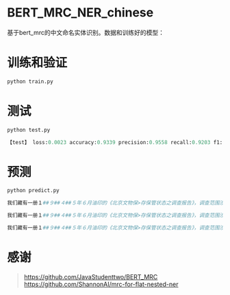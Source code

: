 # BERT_MRC_NER_chinese
基于bert_mrc的中文命名实体识别。数据和训练好的模型：
	
# 训练和验证
```python
python train.py
```

# 测试
```python
python test.py

【test】 loss:0.0023 accuracy:0.9339 precision:0.9558 recall:0.9203 f1:0.9377
```

# 预测
```python
python predict.py

我们藏有一册１##９##４##５年６月油印的《北京文物保>存保管状态之调查报告》，调查范围涉及故宫、历博、古研所、北大清华图书馆、北图、日伪资料库等二十几家，言及文物二十>万件以上，洋洋三万余言，是珍贵的北京史料。 []

我们藏有一册１##９##４##５年６月油印的《北京文物保>存保管状态之调查报告》，调查范围涉及故宫、历博、古研所、北大清华图书馆、北图、日伪资料库等二十几家，言及文物二十>万件以上，洋洋三万余言，是珍贵的北京史料。 [(['北', '京'], 39, 'NS'), (['故', '宫'], 63, 'NS'), (['北', '大', '清', '华', '图', '书', '馆'], 73, 'NS'), (['北', '图'], 81, 'NS'), (['日'], 84, 'NS'), (['北', '京'], 118, 'NS')]

我们藏有一册１##９##４##５年６月油印的《北京文物保>存保管状态之调查报告》，调查范围涉及故宫、历博、古研所、北大清华图书馆、北图、日伪资料库等二十几家，言及文物二十>万件以上，洋洋三万余言，是珍贵的北京史料。 []
```

# 感谢
> https://github.com/JavaStudenttwo/BERT_MRC <br>
> https://github.com/ShannonAI/mrc-for-flat-nested-ner
